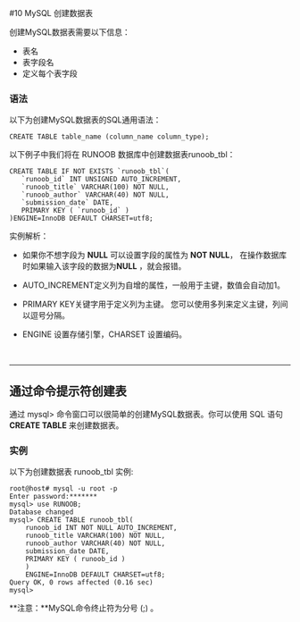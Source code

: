 #10 MySQL 创建数据表

创建MySQL数据表需要以下信息：

- 表名
- 表字段名
- 定义每个表字段

### 语法

以下为创建MySQL数据表的SQL通用语法：

```
CREATE TABLE table_name (column_name column_type);
```

以下例子中我们将在 RUNOOB 数据库中创建数据表runoob_tbl：

```Mysql
CREATE TABLE IF NOT EXISTS `runoob_tbl`(
   `runoob_id` INT UNSIGNED AUTO_INCREMENT,
   `runoob_title` VARCHAR(100) NOT NULL,
   `runoob_author` VARCHAR(40) NOT NULL,
   `submission_date` DATE,
   PRIMARY KEY ( `runoob_id` )
)ENGINE=InnoDB DEFAULT CHARSET=utf8;
```

实例解析：

- 如果你不想字段为 **NULL** 可以设置字段的属性为 **NOT NULL**， 在操作数据库时如果输入该字段的数据为**NULL** ，就会报错。

- AUTO_INCREMENT定义列为自增的属性，一般用于主键，数值会自动加1。

- PRIMARY KEY关键字用于定义列为主键。 您可以使用多列来定义主键，列间以逗号分隔。

- ENGINE 设置存储引擎，CHARSET 设置编码。

  ​

------

## 通过命令提示符创建表

通过 mysql> 命令窗口可以很简单的创建MySQL数据表。你可以使用 SQL 语句 **CREATE TABLE** 来创建数据表。

### 实例

以下为创建数据表 runoob_tbl 实例:

```Mysql
root@host# mysql -u root -p
Enter password:*******
mysql> use RUNOOB;
Database changed
mysql> CREATE TABLE runoob_tbl(
   	runoob_id INT NOT NULL AUTO_INCREMENT,
	runoob_title VARCHAR(100) NOT NULL,
	runoob_author VARCHAR(40) NOT NULL,
	submission_date DATE,
	PRIMARY KEY ( runoob_id )
	)
	ENGINE=InnoDB DEFAULT CHARSET=utf8;
Query OK, 0 rows affected (0.16 sec)
mysql>
```

**注意：**MySQL命令终止符为分号 (;) 。